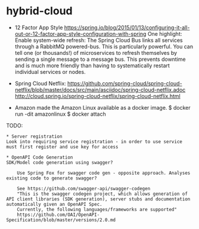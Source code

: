 # hybrid-cloud

* 12 Factor App Style
https://spring.io/blog/2015/01/13/configuring-it-all-out-or-12-factor-app-style-configuration-with-spring
One highlight: 
    Enable system-wide refresh:
    The Spring Cloud Bus links all services through a RabbitMQ powered-bus. This is particularly powerful. You can tell one (or thousands!) of microservices to refresh themselves by sending a single message to a message bus. This prevents downtime and is much more friendly than having to systematically restart individual services or nodes.

* Spring Cloud Netflix: 
https://github.com/spring-cloud/spring-cloud-netflix/blob/master/docs/src/main/asciidoc/spring-cloud-netflix.adoc
http://cloud.spring.io/spring-cloud-netflix/spring-cloud-netflix.html

* Amazon made the Amazon Linux available as a docker image. 
$ docker run -dit amazonlinux
$ docker attach <container-id>

TODO:

    * Server registration
    Look into requiring service registration - in order to use service must first register and use key for access

    * OpenAPI Code Generation
    SDK/Model code generation using swagger?   
    
        Use Spring Fox for swagger code gen - opposite approach. Analyses existing code to generate swagger?
    
        See https://github.com/swagger-api/swagger-codegen
        "This is the swagger codegen project, which allows generation of API client libraries (SDK generation), server stubs and documentation automatically given an OpenAPI Spec. 
        Currently, the following languages/frameworks are supported"
        https://github.com/OAI/OpenAPI-Specification/blob/master/versions/2.0.md
